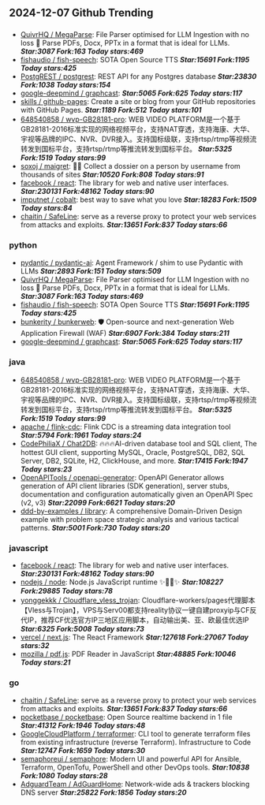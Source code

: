 ## 2024-12-07 Github Trending

### 
* [QuivrHQ / MegaParse](https://github.com/QuivrHQ/MegaParse): File Parser optimised for LLM Ingestion with no loss 🧠 Parse PDFs, Docx, PPTx in a format that is ideal for LLMs. ***Star:3087 Fork:163 Today stars:469***
* [fishaudio / fish-speech](https://github.com/fishaudio/fish-speech): SOTA Open Source TTS ***Star:15691 Fork:1195 Today stars:425***
* [PostgREST / postgrest](https://github.com/PostgREST/postgrest): REST API for any Postgres database ***Star:23830 Fork:1038 Today stars:154***
* [google-deepmind / graphcast](https://github.com/google-deepmind/graphcast):  ***Star:5065 Fork:625 Today stars:117***
* [skills / github-pages](https://github.com/skills/github-pages): Create a site or blog from your GitHub repositories with GitHub Pages. ***Star:1189 Fork:512 Today stars:101***
* [648540858 / wvp-GB28181-pro](https://github.com/648540858/wvp-GB28181-pro): WEB VIDEO PLATFORM是一个基于GB28181-2016标准实现的网络视频平台，支持NAT穿透，支持海康、大华、宇视等品牌的IPC、NVR、DVR接入。支持国标级联，支持rtsp/rtmp等视频流转发到国标平台，支持rtsp/rtmp等推流转发到国标平台。 ***Star:5325 Fork:1519 Today stars:99***
* [soxoj / maigret](https://github.com/soxoj/maigret): 🕵️‍♂️ Collect a dossier on a person by username from thousands of sites ***Star:10520 Fork:808 Today stars:91***
* [facebook / react](https://github.com/facebook/react): The library for web and native user interfaces. ***Star:230131 Fork:48162 Today stars:90***
* [imputnet / cobalt](https://github.com/imputnet/cobalt): best way to save what you love ***Star:18283 Fork:1509 Today stars:84***
* [chaitin / SafeLine](https://github.com/chaitin/SafeLine): serve as a reverse proxy to protect your web services from attacks and exploits. ***Star:13651 Fork:837 Today stars:66***

### python
* [pydantic / pydantic-ai](https://github.com/pydantic/pydantic-ai): Agent Framework / shim to use Pydantic with LLMs ***Star:2893 Fork:151 Today stars:509***
* [QuivrHQ / MegaParse](https://github.com/QuivrHQ/MegaParse): File Parser optimised for LLM Ingestion with no loss 🧠 Parse PDFs, Docx, PPTx in a format that is ideal for LLMs. ***Star:3087 Fork:163 Today stars:469***
* [fishaudio / fish-speech](https://github.com/fishaudio/fish-speech): SOTA Open Source TTS ***Star:15691 Fork:1195 Today stars:425***
* [bunkerity / bunkerweb](https://github.com/bunkerity/bunkerweb): 🛡️ Open-source and next-generation Web Application Firewall (WAF) ***Star:6907 Fork:384 Today stars:211***
* [google-deepmind / graphcast](https://github.com/google-deepmind/graphcast):  ***Star:5065 Fork:625 Today stars:117***

### java
* [648540858 / wvp-GB28181-pro](https://github.com/648540858/wvp-GB28181-pro): WEB VIDEO PLATFORM是一个基于GB28181-2016标准实现的网络视频平台，支持NAT穿透，支持海康、大华、宇视等品牌的IPC、NVR、DVR接入。支持国标级联，支持rtsp/rtmp等视频流转发到国标平台，支持rtsp/rtmp等推流转发到国标平台。 ***Star:5325 Fork:1519 Today stars:99***
* [apache / flink-cdc](https://github.com/apache/flink-cdc): Flink CDC is a streaming data integration tool ***Star:5794 Fork:1961 Today stars:24***
* [CodePhiliaX / Chat2DB](https://github.com/CodePhiliaX/Chat2DB): 🔥🔥🔥AI-driven database tool and SQL client, The hottest GUI client, supporting MySQL, Oracle, PostgreSQL, DB2, SQL Server, DB2, SQLite, H2, ClickHouse, and more. ***Star:17415 Fork:1947 Today stars:23***
* [OpenAPITools / openapi-generator](https://github.com/OpenAPITools/openapi-generator): OpenAPI Generator allows generation of API client libraries (SDK generation), server stubs, documentation and configuration automatically given an OpenAPI Spec (v2, v3) ***Star:22099 Fork:6621 Today stars:20***
* [ddd-by-examples / library](https://github.com/ddd-by-examples/library): A comprehensive Domain-Driven Design example with problem space strategic analysis and various tactical patterns. ***Star:5001 Fork:730 Today stars:20***

### javascript
* [facebook / react](https://github.com/facebook/react): The library for web and native user interfaces. ***Star:230131 Fork:48162 Today stars:90***
* [nodejs / node](https://github.com/nodejs/node): Node.js JavaScript runtime ✨🐢🚀✨ ***Star:108227 Fork:29885 Today stars:78***
* [yonggekkk / Cloudflare_vless_trojan](https://github.com/yonggekkk/Cloudflare_vless_trojan): Cloudflare-workers/pages代理脚本【Vless与Trojan】，VPS与Serv00都支持reality协议一键自建proxyip与CF反代IP，推荐CF优选官方IP三地区应用脚本，自动输出美、亚、欧最佳优选IP ***Star:6325 Fork:5008 Today stars:73***
* [vercel / next.js](https://github.com/vercel/next.js): The React Framework ***Star:127618 Fork:27067 Today stars:32***
* [mozilla / pdf.js](https://github.com/mozilla/pdf.js): PDF Reader in JavaScript ***Star:48885 Fork:10046 Today stars:21***

### go
* [chaitin / SafeLine](https://github.com/chaitin/SafeLine): serve as a reverse proxy to protect your web services from attacks and exploits. ***Star:13651 Fork:837 Today stars:66***
* [pocketbase / pocketbase](https://github.com/pocketbase/pocketbase): Open Source realtime backend in 1 file ***Star:41312 Fork:1946 Today stars:48***
* [GoogleCloudPlatform / terraformer](https://github.com/GoogleCloudPlatform/terraformer): CLI tool to generate terraform files from existing infrastructure (reverse Terraform). Infrastructure to Code ***Star:12747 Fork:1659 Today stars:30***
* [semaphoreui / semaphore](https://github.com/semaphoreui/semaphore): Modern UI and powerful API for Ansible, Terraform, OpenTofu, PowerShell and other DevOps tools. ***Star:10838 Fork:1080 Today stars:28***
* [AdguardTeam / AdGuardHome](https://github.com/AdguardTeam/AdGuardHome): Network-wide ads & trackers blocking DNS server ***Star:25822 Fork:1856 Today stars:20***
